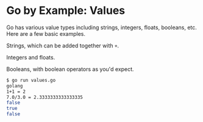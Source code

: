 # Go by Example: Values

Go has various value types including strings, integers, floats, booleans, etc. Here are a few basic examples.

Strings, which can be added together with `+`.

Integers and floats.

Booleans, with boolean operators as you'd expect.

```sh
$ go run values.go
golang
1+1 = 2
7.0/3.0 = 2.3333333333333335
false
true
false
```
